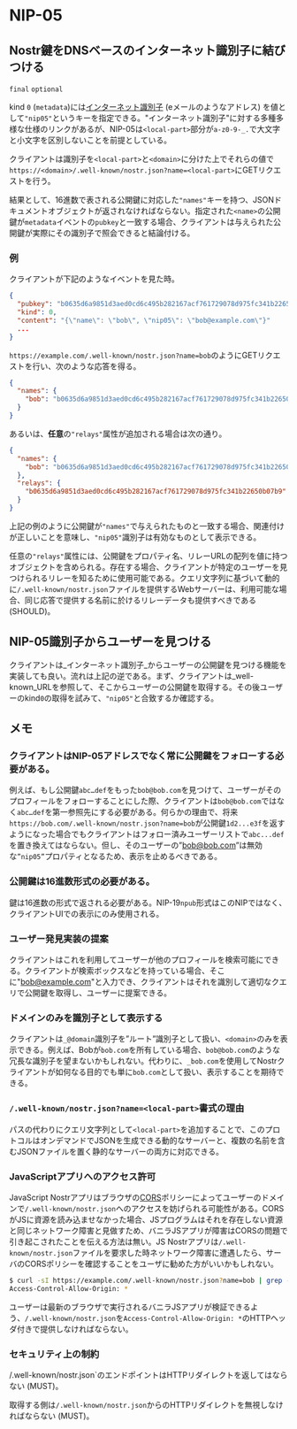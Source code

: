 NIP-05
======

Nostr鍵をDNSベースのインターネット識別子に結びつける
----------------------------------------------------

`final` `optional`

kind `0` (`metadata`)には[インターネット識別子](https://datatracker.ietf.org/doc/html/rfc5322#section-3.4.1) (eメールのようなアドレス) を値として`"nip05"`というキーを指定できる。"インターネット識別子"に対する多種多様な仕様のリンクがあるが、NIP-05は`<local-part>`部分が`a-z0-9-_.`で大文字と小文字を区別しないことを前提としている。

クライアントは識別子を`<local-part>`と`<domain>`に分けた上でそれらの値で`https://<domain>/.well-known/nostr.json?name=<local-part>`にGETリクエストを行う。

結果として、16進数で表される公開鍵に対応した`"names"`キーを持つ、JSONドキュメントオブジェクトが返されなければならない。指定された`<name>`の公開鍵が`metadata`イベントの`pubkey`と一致する場合、クライアントは与えられた公開鍵が実際にその識別子で照会できると結論付ける。

### 例


クライアントが下記のようなイベントを見た時。

```json
{
  "pubkey": "b0635d6a9851d3aed0cd6c495b282167acf761729078d975fc341b22650b07b9",
  "kind": 0,
  "content": "{\"name\": \"bob\", \"nip05\": \"bob@example.com\"}"
  ...
}
```

`https://example.com/.well-known/nostr.json?name=bob`のようにGETリクエストを行い、次のような応答を得る。

```json
{
  "names": {
    "bob": "b0635d6a9851d3aed0cd6c495b282167acf761729078d975fc341b22650b07b9"
  }
}
````

あるいは、**任意**の`"relays"`属性が追加される場合は次の通り。

```json
{
  "names": {
    "bob": "b0635d6a9851d3aed0cd6c495b282167acf761729078d975fc341b22650b07b9"
  },
  "relays": {
    "b0635d6a9851d3aed0cd6c495b282167acf761729078d975fc341b22650b07b9": [ "wss://relay.example.com", "wss://relay2.example.com" ]
  }
}
````

上記の例のように公開鍵が`"names"`で与えられたものと一致する場合、関連付けが正しいことを意味し、`"nip05"`識別子は有効なものとして表示できる。

任意の`"relays"`属性には、公開鍵をプロパティ名、リレーURLの配列を値に持つオブジェクトを含められる。存在する場合、クライアントが特定のユーザーを見つけられるリレーを知るために使用可能である。クエリ文字列に基づいて動的に`/.well-known/nostr.json`ファイルを提供するWebサーバーは、利用可能な場合、同じ応答で提供する名前に於けるリレーデータも提供すべきである (SHOULD)。

## NIP-05識別子からユーザーを見つける

クライアントは_インターネット識別子_からユーザーの公開鍵を見つける機能を実装しても良い。流れは上記の逆である。まず、クライアントは_well-known_URLを参照して、そこからユーザーの公開鍵を取得する。その後ユーザーのkind`0`の取得を試みて、`"nip05"`と合致するか確認する。

## メモ

### クライアントはNIP-05アドレスでなく常に公開鍵をフォローする必要がある。

例えば、もし公開鍵`abc…def`をもった`bob@bob.com`を見つけて、ユーザーがそのプロフィールをフォローすることにした際、クライアントは`bob@bob.com`ではなく`abc…def`を第一参照先にする必要がある。何らかの理由で、将来`https://bob.com/.well-known/nostr.json?name=bob`が公開鍵`1d2...e3f`を返すようになった場合でもクライアントはフォロー済みユーザーリストで`abc...def`を置き換えてはならない。但し、そのユーザーの”bob@bob.com”は無効な`”nip05”`プロパティとなるため、表示を止めるべきである。

### 公開鍵は16進数形式の必要がある。

鍵は16進数の形式で返される必要がある。NIP-19`npub`形式はこのNIPではなく、クライアントUIでの表示にのみ使用される。

### ユーザー発見実装の提案

クライアントはこれを利用してユーザーが他のプロフィールを検索可能にできる。クライアントが検索ボックスなどを持っている場合、そこに"bob@example.com"と入力でき、クライアントはそれを識別して適切なクエリで公開鍵を取得し、ユーザーに提案できる。

### ドメインのみを識別子として表示する

クライアントは`_@domain`識別子を”ルート”識別子として扱い、`<domain>`のみを表示できる。例えば、Bobが`bob.com`を所有している場合、`bob@bob.com`のような冗長な識別子を望まないかもしれない。代わりに、`_bob.com`を使用してNostrクライアントが如何なる目的でも単に`bob.com`として扱い、表示することを期待できる。

### `/.well-known/nostr.json?name=<local-part>`書式の理由

パスの代わりにクエリ文字列として`<local-part>`を追加することで、このプロトコルはオンデマンドでJSONを生成できる動的なサーバーと、複数の名前を含むJSONファイルを置く静的なサーバーの両方に対応できる。

### JavaScriptアプリへのアクセス許可

JavaScript Nostrアプリはブラウザの[CORS][]ポリシーによってユーザーのドメインで`/.well-known/nostr.json`へのアクセスを妨げられる可能性がある。CORSがJSに資源を読み込ませなかった場合、JSプログラムはそれを存在しない資源と同じネットワーク障害と見做すため、バニラJSアプリが障害はCORSの問題で引き起こされたことを伝える方法は無い。JS Nostrアプリは`/.well-known/nostr.json`ファイルを要求した時ネットワーク障害に遭遇したら、サーバのCORSポリシーを確認することをユーザに勧めた方がいいかもしれない。

```bash
$ curl -sI https://example.com/.well-known/nostr.json?name=bob | grep -i ^Access-Control
Access-Control-Allow-Origin: *
```

ユーザーは最新のブラウザで実行されるバニラJSアプリが検証できるよう、`/.well-known/nostr.json`を`Access-Control-Allow-Origin: *`のHTTPヘッダ付きで提供しなければならない。

[CORS]: https://developer.mozilla.org/en-US/docs/Web/HTTP/CORS

### セキュリティ上の制約

/.well-known/nostr.json`のエンドポイントはHTTPリダイレクトを返してはならない (MUST)。

取得する側は`/.well-known/nostr.json`からのHTTPリダイレクトを無視しなければならない (MUST)。
